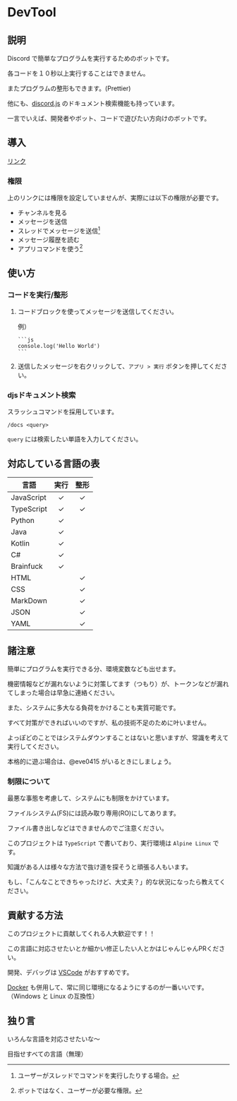 # DevTool

## 説明

Discord で簡単なプログラムを実行するためのボットです。

各コードを１０秒以上実行することはできません。

またプログラムの整形もできます。(Prettier)

他にも、[discord.js](https://discord.js.org/#/docs/main/stable/general/welcome) のドキュメント検索機能も持っています。

一言でいえば、開発者やボット、コードで遊びたい方向けのボットです。

## 導入

[リンク](https://discord.com/api/oauth2/authorize?client_id=832847499306991636&permissions=0&scope=bot%20applications.commands)

### 権限

上のリンクには権限を設定していませんが、実際には以下の権限が必要です。

- チャンネルを見る
- メッセージを送信
- スレッドでメッセージを送信[^1]
- メッセージ履歴を読む
- アプリコマンドを使う[^2]

[^1]: ユーザーがスレッドでコマンドを実行したりする場合。
[^2]: ボットではなく、ユーザーが必要な権限。

## 使い方

### コードを実行/整形

1. コードブロックを使ってメッセージを送信してください。

    例）

    ```text
    ```js
    console.log('Hello World')
    ​```
    ```

2. 送信したメッセージを右クリックして、`アプリ > 実行` ボタンを押してください。

### djsドキュメント検索

スラッシュコマンドを採用しています。

`/docs <query>`

`query` には検索したい単語を入力してください。

## 対応している言語の表

言語 | 実行 | 整形
--- | :---: | :---:
JavaScript | ✓ | ✓
TypeScript | ✓ | ✓
Python | ✓ |
Java | ✓ |
Kotlin | ✓ |
C# | ✓ |
Brainfuck | ✓ |
HTML | | ✓
CSS | | ✓
MarkDown | | ✓
JSON | | ✓
YAML | | ✓

## 諸注意

簡単にプログラムを実行できる分、環境変数なども出せます。

機密情報などが漏れないように対策してます（つもり）が、トークンなどが漏れてしまった場合は早急に連絡ください。

また、システムに多大なる負荷をかけることも実質可能です。

すべて対策ができればいいのですが、私の技術不足のために叶いません。

よっぽどのことではシステムダウンすることはないと思いますが、常識を考えて実行してください。

本格的に遊ぶ場合は、@eve0415 がいるときにしましょう。

### 制限について

最悪な事態を考慮して、システムにも制限をかけています。

ファイルシステム(FS)には読み取り専用(RO)にしてあります。

ファイル書き出しなどはできませんのでご注意ください。

このプロジェクトは `TypeScript` で書いており、実行環境は `Alpine Linux` です。

知識がある人は様々な方法で抜け道を探そうと頑張る人もいます。

もし、「こんなことできちゃったけど、大丈夫？」的な状況になったら教えてください。

## 貢献する方法

このプロジェクトに貢献してくれる人大歓迎です！！

この言語に対応させたいとか細かい修正したい人とかはじゃんじゃんPRください。

開発、デバッグは [VSCode](https://code.visualstudio.com/) がおすすめです。

[Docker](https://www.docker.com/) も併用して、常に同じ環境になるようにするのが一番いいです。（Windows と Linux の互換性）

## 独り言

いろんな言語を対応させたいな～

目指せすべての言語（無理）
